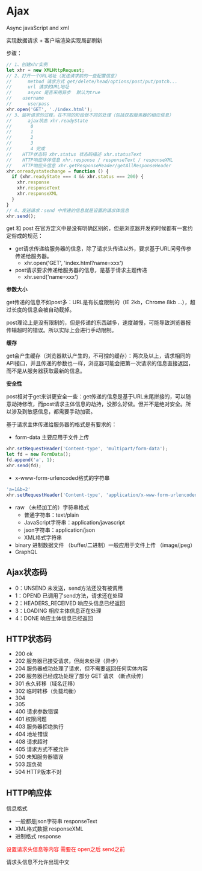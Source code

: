 # Ajax

Async javaScript and xml

实现数据请求 + 客户端渲染实现局部刷新

步骤：

```js
// 1、创建xhr实例
let xhr = new XMLHttpRequest;
// 2、打开一个URL地址（发送请求前的一些配置信息）
// 		method 请求方式 get/delete/head/options/post/put/patch...
// 		url 请求的URL地址
// 		async 是否采用异步  默认为true
//    username
// 		userpass
xhr.open('GET', './index.html');
// 3、监听请求的过程，在不同的阶段做不同的处理（包括获取服务器的相应信息）
// 		ajax状态 xhr.readyState
//       0
//       1
//       2
//       3
//       4 完成
//    HTTP状态码 xhr.status 状态码描述 xhr.statusText
//    HTTP响应体体信息 xhr.response / responseText / responseXML
//    HTTP响应头信息 xhr.getResponseHeader/getAllResponseHeader
xhr.onreadystatechange = function () {
  if (xhr.readyState === 4 && xhr.status === 200) {
    xhr.response 
    xhr.responseText
    xhr.responseXML
  }
}
// 4、发送请求：send 中传递的信息就是设置的请求体信息
xhr.send();
```

get 和 post  在官方定义中是没有明确区别的，但是浏览器开发的时候都有一套约定俗成的规范：

+ get请求传递给服务器的信息，除了请求头传递以外，要求基于URL问号传参传递给服务器。
  + xhr.open('GET', 'index.html?name=xxx')
+ post请求要求传递给服务器的信息，是基于请求主题传递
  + xhr.send('name=xxx')



**参数大小**

get传递的信息不如post多：URL是有长度限制的（IE 2kb，Chrome 8kb ...），超过长度的信息会被自动截掉。

post理论上是没有限制的，但是传递的东西越多，速度越慢，可能导致浏览器报传输超时的错误。所以实际上会进行手动限制。

**缓存**

get会产生缓存（浏览器默认产生的，不可控的缓存）：两次及以上，请求相同的API接口，并且传递的参数也一样，浏览器可能会把第一次请求的信息直接返回，而不是从服务器获取最新的信息。

**安全性**

post相对于get来讲更安全一些：get传递的信息是基于URL末尾拼接的，可以随意劫持修改，而post请求主体信息的劫持，没那么好做。但并不是绝对安全。所以涉及到敏感信息，都需要手动加密。



基于请求主体传递给服务器的格式是有要求的：

+ form-data 主要应用于文件上传

```js
xhr.setRequestHeader('Content-type', 'multipart/form-data');
let fd = new FormData();
fd.append('a', 1);
xhr.send(fd);
```

+ x-www-form-urlencoded格式的字符串

```js
'a=1&b=2'
xhr.setRequestHeader('Content-type', 'application/x-www-form-urlencoded');
```

+ raw （未经加工的）字符串格式
  + 普通字符串：text/plain
  + JavaScript字符串：application/javascript
  + json字符串：application/json
  + XML格式字符串
+ binary 进制数据文件 （buffer/二进制）一般应用于文件上传 （image/jpeg）
+ GraphQL



## Ajax状态码

+ 0：UNSEND  未发送，send方法还没有被调用
+ 1：OPEND 已调用了send方法，请求还在处理
+ 2：HEADERS_RECEIVED 响应头信息已经返回
+ 3：LOADING 相应主体信息正在处理
+ 4：DONE 响应主体信息已经返回



## HTTP状态码

+ 200 ok
+ 202  服务器已接受请求，但尚未处理（异步）
+ 204 服务器成功处理了请求，但不需要返回任何实体内容
+ 206 服务器已经成功处理了部分 GET 请求 （断点续传）
+ 301 永久转移（域名迁移）
+ 302 临时转移（负载均衡）
+ 304
+ 305
+ 400 请求参数错误
+ 401 权限问题
+ 403 服务器拒绝执行
+ 404 地址错误
+ 408 请求超时
+ 405 请求方式不被允许
+ 500 未知服务器错误
+ 503 超负荷
+ 504 HTTP版本不对



## HTTP响应体

信息格式

+ 一般都是json字符串 responseText
+ XML格式数据 responseXML
+ 进制格式 response



<span style="color: red">设置请求头信息等内容 需要在 open之后 send之前</span>

请求头信息不允许出现中文